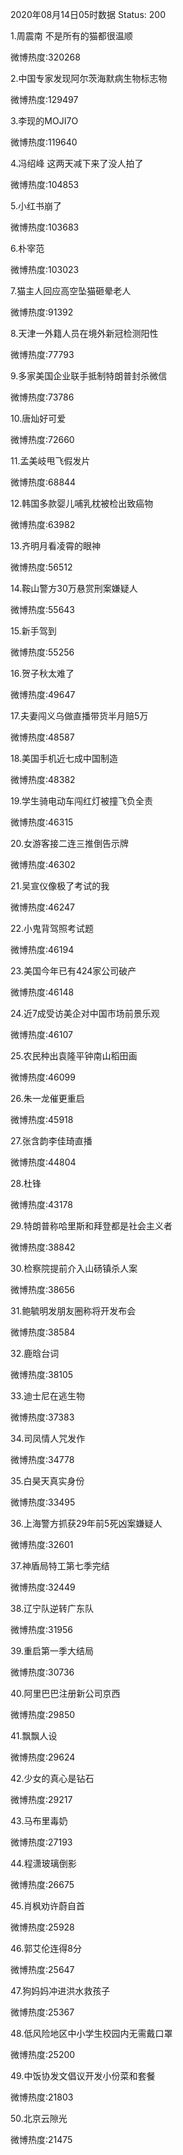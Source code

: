 2020年08月14日05时数据
Status: 200

1.周震南 不是所有的猫都很温顺

微博热度:320268

2.中国专家发现阿尔茨海默病生物标志物

微博热度:129497

3.李现的MOJI7O

微博热度:119640

4.冯绍峰 这两天减下来了没人拍了

微博热度:104853

5.小红书崩了

微博热度:103683

6.朴宰范

微博热度:103023

7.猫主人回应高空坠猫砸晕老人

微博热度:91392

8.天津一外籍人员在境外新冠检测阳性

微博热度:77793

9.多家美国企业联手抵制特朗普封杀微信

微博热度:73786

10.唐灿好可爱

微博热度:72660

11.孟美岐甩飞假发片

微博热度:68844

12.韩国多款婴儿哺乳枕被检出致癌物

微博热度:63982

13.齐明月看凌霄的眼神

微博热度:56512

14.鞍山警方30万悬赏刑案嫌疑人

微博热度:55643

15.新手驾到

微博热度:55256

16.贺子秋太难了

微博热度:49647

17.夫妻闯义乌做直播带货半月赔5万

微博热度:48587

18.美国手机近七成中国制造

微博热度:48382

19.学生骑电动车闯红灯被撞飞负全责

微博热度:46315

20.女游客接二连三推倒告示牌

微博热度:46302

21.吴宣仪像极了考试的我

微博热度:46247

22.小鬼背驾照考试题

微博热度:46194

23.美国今年已有424家公司破产

微博热度:46148

24.近7成受访美企对中国市场前景乐观

微博热度:46107

25.农民种出袁隆平钟南山稻田画

微博热度:46099

26.朱一龙催更重启

微博热度:45918

27.张含韵李佳琦直播

微博热度:44804

28.杜锋

微博热度:43178

29.特朗普称哈里斯和拜登都是社会主义者

微博热度:38842

30.检察院提前介入山砀镇杀人案

微博热度:38656

31.鲍毓明发朋友圈称将开发布会

微博热度:38584

32.鹿晗台词

微博热度:38105

33.迪士尼在逃生物

微博热度:37383

34.司凤情人咒发作

微博热度:34778

35.白昊天真实身份

微博热度:33495

36.上海警方抓获29年前5死凶案嫌疑人

微博热度:32601

37.神盾局特工第七季完结

微博热度:32449

38.辽宁队逆转广东队

微博热度:31956

39.重启第一季大结局

微博热度:30736

40.阿里巴巴注册新公司京西

微博热度:29850

41.飘飘人设

微博热度:29624

42.少女的真心是钻石

微博热度:29217

43.马布里毒奶

微博热度:27193

44.程潇玻璃倒影

微博热度:26675

45.肖枫劝许蔚自首

微博热度:25928

46.郭艾伦连得8分

微博热度:25647

47.狗妈妈冲进洪水救孩子

微博热度:25367

48.低风险地区中小学生校园内无需戴口罩

微博热度:25200

49.中饭协发文倡议开发小份菜和套餐

微博热度:21803

50.北京云隙光

微博热度:21475


